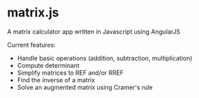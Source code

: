 matrix.js
=========
A matrix calculator app written in Javascript using AngularJS

Current features:

* Handle basic operations (addition, subtraction, multiplication)
* Compute determinant
* Simplify matrices to REF and/or RREF
* Find the inverse of a matrix
* Solve an augmented matrix using Cramer's rule